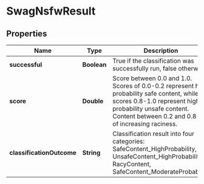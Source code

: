 
# SwagNsfwResult

## Properties
Name | Type | Description | Notes
------------ | ------------- | ------------- | -------------
**successful** | **Boolean** | True if the classification was successfully run, false otherwise |  [optional]
**score** | **Double** | Score between 0.0 and 1.0.  Scores of 0.0-0.2 represent high probability safe content, while scores 0.8-1.0 represent high probability unsafe content.  Content between 0.2 and 0.8 is of increasing raciness. |  [optional]
**classificationOutcome** | **String** | Classification result into four categories: SafeContent_HighProbability, UnsafeContent_HighProbability, RacyContent, SafeContent_ModerateProbability |  [optional]



